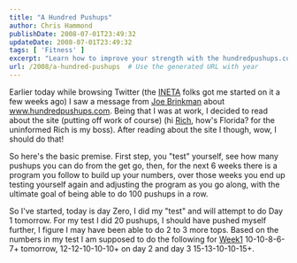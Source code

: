 ```yaml
---
title: "A Hundred Pushups"
author: Chris Hammond
publishDate: 2008-07-01T23:49:32
updateDate: 2008-07-01T23:49:32
tags: [ 'Fitness' ]
excerpt: "Learn how to improve your strength with the hundredpushups.com program. Start with a test, follow a 6-week plan, and aim to achieve 100 pushups in a row!"
url: /2008/a-hundred-pushups  # Use the generated URL with year
---
```

<p>Earlier today while browsing Twitter (the <a href="https://www.ineta.org/">INETA</a> folks got me started on it a few weeks ago) I saw a message from <a href="https://blog.theaccidentalgeek.com/">Joe Brinkman</a> about <a href="https://www.hundredpushups.com">www.hundredpushups.com</a>. Being that I was at work, I decided to read about the site (putting off work of course) (hi <a href="https://www.richcampbell.net/">Rich</a>, how's Florida? for the uninformed Rich is my boss). After reading about the site I though, wow, I should do that!</p> <p>So here's the basic premise. First step, you "test" yourself, see how many pushups you can do from the get go, then, for the next 6 weeks there is a program you follow to build up your numbers, over those weeks you end up testing yourself again and adjusting the program as you go along, with the ultimate goal of being able to do 100 pushups in a row.</p> <p>So I've started, today is day Zero, I did my "test" and will attempt to do Day 1 tomorrow. For my test I did 20 pushups, I should have pushed myself further, I figure I may have been able to do 2 to 3 more tops. Based on the numbers in my test I am supposed to do the following for <a href="https://www.hundredpushups.com/week1.html">Week1</a>&#160;10-10-8-6-7+ tomorrow, 12-12-10-10-10+ on day 2 and day 3 15-13-10-10-15+.</p> <p>&#160;</p>


